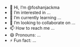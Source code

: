 - 👋 Hi, I’m @foshanjackma
- 👀 I’m interested in ...
- 🌱 I’m currently learning ...
- 💞️ I’m looking to collaborate on ...
- 📫 How to reach me ...
- 😄 Pronouns: ...
- ⚡ Fun fact: ...

<!---
foshanjackma/foshanjackma is a ✨ special ✨ repository because its `README.md` (this file) appears on your GitHub profile.
You can click the Preview link to take a look at your changes.
--->
